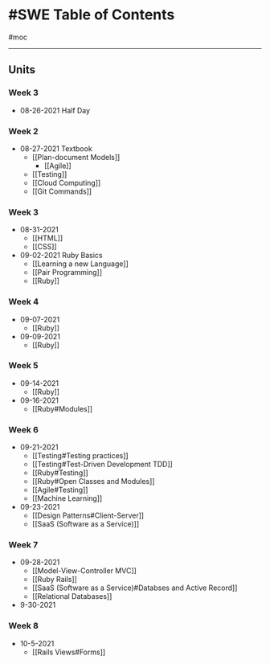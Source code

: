 # #SWE Table of Contents
#moc 

---

## Units
### Week 3
-  08-26-2021 Half Day

### Week 2
- 08-27-2021 Textbook
	- [[Plan-document Models]]
		- [[Agile]]
	- [[Testing]]
	- [[Cloud Computing]]
	- [[Git Commands]]

### Week 3
- 08-31-2021
	- [[HTML]]
	- [[CSS]]
- 09-02-2021 Ruby Basics
	- [[Learning a new Language]]
	- [[Pair Programming]]
	- [[Ruby]]

### Week 4
- 09-07-2021
	- [[Ruby]]
- 09-09-2021
	- [[Ruby]]

### Week 5
- 09-14-2021
	- [[Ruby]]
- 09-16-2021
	- [[Ruby#Modules]]

### Week 6
- 09-21-2021
	- [[Testing#Testing practices]]
	- [[Testing#Test-Driven Development TDD]]
	- [[Ruby#Testing]]
	- [[Ruby#Open Classes and Modules]]
	- [[Agile#Testing]]
	- [[Machine Learning]]
- 09-23-2021
	- [[Design Patterns#Client-Server]]
	- [[SaaS (Software as a Service)]]

### Week 7
- 09-28-2021
	- [[Model-View-Controller MVC]]
	- [[Ruby Rails]]
	- [[SaaS (Software as a Service)#Databses and Active Record]]
	- [[Relational Databases]]
- 9-30-2021

### Week 8
- 10-5-2021
	- [[Rails Views#Forms]]